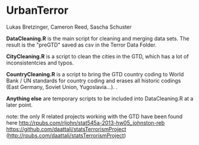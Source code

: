 UrbanTerror
===========

Lukas Bretzinger, Cameron Reed, Sascha Schuster


**DataCleaning.R**	is the main script for cleaning and merging data sets. The result is the "preGTD" saved as csv in the Terror Data Folder.

**CityCleaning.R** is a script to clean the cities in the GTD, which has a lot of inconsistentcies and typos.

**CountryCleaning.R**	is a script to bring the GTD country coding to World Bank / UN standards for country coding and erases all historic codings (East Germany, Soviet Union, Yugoslavia...).
.

**Anything else** are temporary scripts to be included into DataCleaning.R at a later point.


note: the only R related projects working with the GTD have been found here
http://rpubs.com/rljohn/stat545a-2013-hw05_johnston-reb
https://github.com/daattali/statsTerrorismProject (http://rpubs.com/daattali/statsTerrorismProject)
